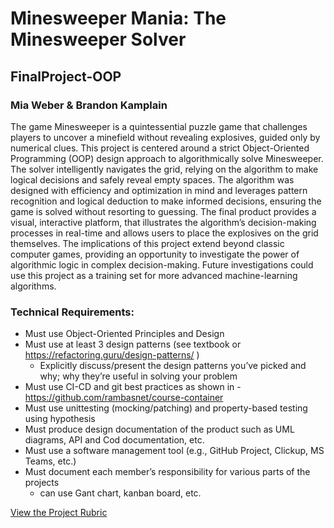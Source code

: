 # Minesweeper Mania: The Minesweeper Solver
## FinalProject-OOP
### Mia Weber & Brandon Kamplain
The game Minesweeper is a quintessential puzzle game that challenges players to uncover a minefield without revealing explosives, guided only by numerical clues. This project is centered around a strict Object-Oriented Programming (OOP) design approach to algorithmically solve Minesweeper. The solver intelligently navigates the grid, relying on the algorithm to make logical decisions and safely reveal empty spaces. The algorithm was designed with efficiency and optimization in mind and leverages pattern recognition and logical deduction to make informed decisions, ensuring the game is solved without resorting to guessing. The final product provides a visual, interactive platform, that illustrates the algorithm’s decision-making processes in real-time and allows users to place the explosives on the grid themselves. The implications of this project extend beyond classic computer games, providing an opportunity to investigate the power of algorithmic logic in complex decision-making. Future investigations could use this project as a training set for more advanced machine-learning algorithms.

### Technical Requirements:
* Must use Object-Oriented Principles and Design 
* Must use at least 3 design patterns (see textbook or https://refactoring.guru/design-patterns/  ) 
  * Explicitly discuss/present the design patterns you’ve picked and why; why they’re useful in solving your problem 
* Must use CI-CD and git best practices as shown in - https://github.com/rambasnet/course-container  
* Must use unittesting (mocking/patching) and property-based testing using hypothesis 
* Must produce design documentation of the product such as UML diagrams, API and Cod documentation, etc. 
* Must use a software management tool (e.g., GitHub Project, Clickup, MS Teams, etc.) 
* Must document each member’s responsibility for various parts of the projects
  * can use Gant chart, kanban board, etc.

 [View the Project Rubric]()
